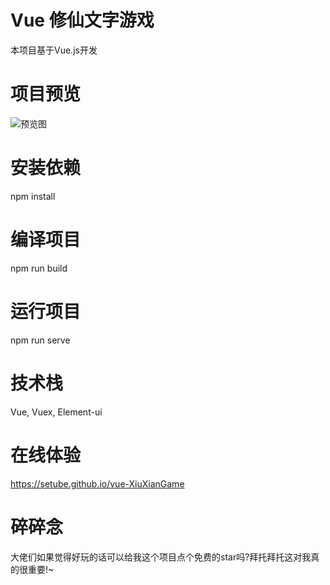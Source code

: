 # Vue 修仙文字游戏
本项目基于Vue.js开发

# 项目预览
![预览图](https://i0.hdslb.com/bfs/article/0fede2227e2ceb653410444992f212138941412.png@1e_1c.webp)

# 安装依赖
npm install

# 编译项目
npm run build

# 运行项目
npm run serve

# 技术栈
Vue, Vuex, Element-ui

# 在线体验
https://setube.github.io/vue-XiuXianGame

# 碎碎念
大佬们如果觉得好玩的话可以给我这个项目点个免费的star吗?拜托拜托这对我真的很重要!~
